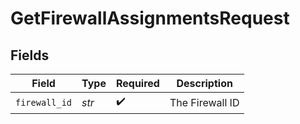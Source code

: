 # GetFirewallAssignmentsRequest


## Fields

| Field              | Type               | Required           | Description        |
| ------------------ | ------------------ | ------------------ | ------------------ |
| `firewall_id`      | *str*              | :heavy_check_mark: | The Firewall ID    |